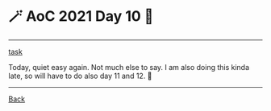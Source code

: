 # :magic_wand: AoC 2021 Day 10 :christmas_tree:

---

[task](https://adventofcode.com/2021/day/10)

Today, quiet easy again. Not much else to say. I am also doing this kinda late, so will have to do also day 11 and 12. 🔧

---
[Back](/README.md)